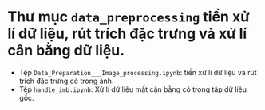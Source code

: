 # Thư mục `data_preprocessing` tiền xử lí dữ liệu, rút trích đặc trưng và xử lí cân bằng dữ liệu.

- Tệp `Data_Preparation___Image_processing.ipynb`: tiền xử lí dữ liệu và rút trích đặc trưng có trong ảnh.
- Tệp `handle_imb.ipynb`: Xử lí dữ liệu mất cân bằng có trong tập dữ liệu gốc.
